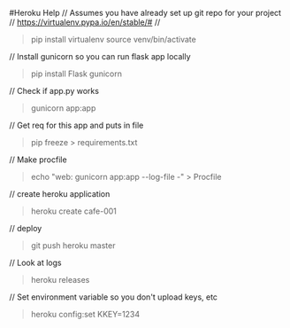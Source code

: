 #Heroku Help
// Assumes you have already set up git repo for your project
// https://virtualenv.pypa.io/en/stable/#
// 
> pip install virtualenv
> source venv/bin/activate

// Install gunicorn so you can run flask app locally
> pip install Flask gunicorn

// Check if app.py works
> gunicorn app:app

// Get req for this app and puts in file
> pip freeze > requirements.txt

// Make procfile
> echo "web: gunicorn app:app --log-file -" > Procfile

// create heroku application
> heroku create cafe-001

// deploy
> git push heroku master

// Look at logs


> heroku releases

// Set environment variable so you don't upload keys, etc
> heroku config:set KKEY=1234


